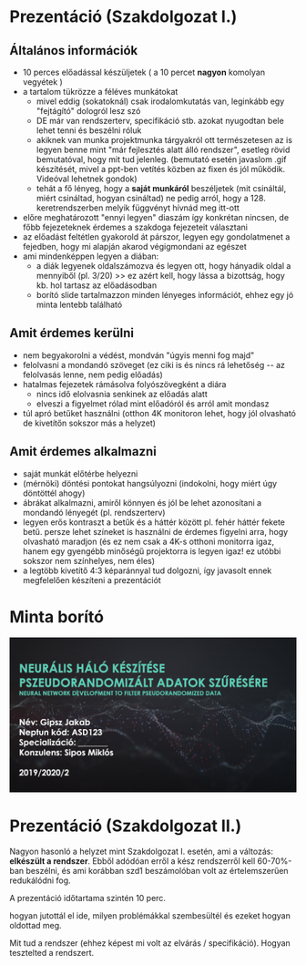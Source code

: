 # Prezentáció (Szakdolgozat I.)

## Általános információk
- 10 perces előadással készüljetek ( a 10 percet **nagyon** komolyan vegyétek )
- a tartalom tükrözze a féléves munkátokat
    - mivel eddig (sokatoknál) csak irodalomkutatás van, leginkább egy "fejtágító" dologról lesz szó
    - DE már van rendszerterv, specifikáció stb. azokat nyugodtan bele lehet tenni és beszélni róluk
    - akiknek van munka projektmunka tárgyakról ott természetesen az is legyen benne mint "már fejlesztés alatt álló rendszer", esetleg rövid bemutatóval, hogy mit tud jelenleg. (bemutató esetén javaslom .gif készítését, mivel a ppt-ben vetítés közben az fixen és jól működik. Videóval lehetnek gondok)
    - tehát a fő lényeg, hogy a **saját munkáról** beszéljetek (mit csináltál, miért csináltad, hogyan csináltad) ne pedig arról, hogy a 128. keretrendszerben melyik függvényt hívnád meg itt-ott
- előre meghatározott "ennyi legyen" diaszám így konkrétan nincsen, de főbb fejezeteknek érdemes a szakdoga fejezeteit választani
- az előadást feltétlen gyakorold át párszor, legyen egy gondolatmenet a fejedben, hogy mi alapján akarod végigmondani az egészet
- ami mindenképpen legyen a diában:
    - a diák legyenek oldalszámozva és legyen ott, hogy hányadik oldal a mennyiből (pl. 3/20) >> ez azért kell, hogy lássa a bizottság, hogy kb. hol tartasz az előadásodban
    - borító slide tartalmazzon minden lényeges információt, ehhez egy jó minta lentebb található

## Amit érdemes kerülni
- nem begyakorolni a védést, mondván "úgyis menni fog majd"
- felolvasni a mondandó szöveget (ez ciki is és nincs rá lehetőség -- az felolvasás lenne, nem pedig előadás)
- hatalmas fejezetek rámásolva folyószövegként a diára
    - nincs idő elolvasnia senkinek az előadás alatt
    - elveszi a figyelmet rólad mint előadóról és arról amit mondasz
- túl apró betűket használni (otthon 4K monitoron lehet, hogy jól olvasható de kivetítőn sokszor más a helyzet)

## Amit érdemes alkalmazni
- saját munkát előtérbe helyezni
- (mérnöki) döntési pontokat hangsúlyozni (indokolni, hogy miért úgy döntöttél ahogy)
- ábrákat alkalmazni, amiről könnyen és jól be lehet azonosítani a mondandó lényegét (pl. rendszerterv)
- legyen erős kontraszt a betűk és a háttér között pl. fehér háttér fekete betű. persze lehet színeket is használni de érdemes figyelni arra, hogy olvasható maradjon (és ez nem csak a 4K-s otthoni monitorra igaz, hanem egy gyengébb minőségű projektorra is legyen igaz! ez utóbbi sokszor nem színhelyes, nem éles)
- a legtöbb kivetítő 4:3 képaránnyal tud dolgozni, így javasolt ennek megfelelően készíteni a prezentációt

# Minta borító
![](sample-pres.png)

# Prezentáció (Szakdolgozat II.)
Nagyon hasonló a helyzet mint Szakdolgozat I. esetén, ami a változás: **elkészült a rendszer**. Ebből adódóan erről a kész rendszerről kell 60-70%-ban beszélni, és ami korábban szd1 beszámolóban volt az értelemszerűen redukálódni fog.

A prezentáció időtartama szintén 10 perc.

hogyan jutottál el ide, milyen problémákkal szembesültél és ezeket hogyan oldottad meg. 

Mit tud a rendszer (ehhez képest mi volt az elvárás / specifikáció). Hogyan tesztelted a rendszert.